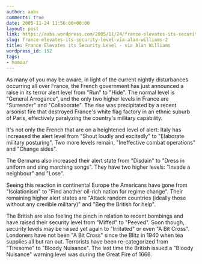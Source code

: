 ```yaml
---
author: aabs
comments: true
date: 2005-11-24 11:56:00+00:00
layout: post
link: https://aabs.wordpress.com/2005/11/24/france-elevates-its-security-level-via-alan-williams-2/
slug: france-elevates-its-security-level-via-alan-williams-2
title: France Elevates its Security Level - via Alan Williams
wordpress_id: 152
tags:
- humour
---
```


As many of you may be aware, in light of the current nightly disturbances occurring all over France, the French government has just announced a raise in its terror alert level from "Run" to "Hide". The normal level is "General Arrogance", and the only two higher levels in France are "Surrender" and "Collaborate". The rise was precipitated by a recent arsonist fire that destroyed France's white flag factory in an ethnic suburb of Paris, effectively paralyzing the country's military capability.

It's not only the French that are on a heightened level of alert: Italy has increased the alert level from "Shout loudly and excitedly" to "Elaborate military posturing". Two more levels remain, "Ineffective combat operations" and "Change sides".

The Germans also increased their alert state from "Disdain" to "Dress in uniform and sing marching songs". They have two higher levels: "Invade a neighbour" and "Lose".

Seeing this reaction in continental Europe the Americans have gone from "Isolationism" to "Find another oil-rich nation for regime change". Their remaining higher alert states are "Attack random countries (ideally those without any credible military)" and "Beg the British for help".

The British are also feeling the pinch in relation to recent bombings and have raised their security level from "Miffed" to "Peeved". Soon though, security levels may be raised yet again to "Irritated" or even "A Bit Cross". Londoners have not been "A Bit Cross" since the Blitz in 1940 when tea supplies all but ran out. Terrorists have been re-categorized from "Tiresome" to "Bloody Nuisance". The last time the British issued a "Bloody Nuisance" warning level was during the Great Fire of 1666.
